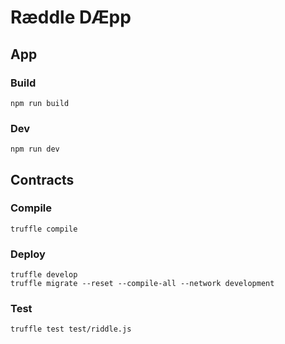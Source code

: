 # Ræddle DÆpp

## App
### Build
```
npm run build
```

### Dev
```
npm run dev
```

## Contracts
### Compile
```
truffle compile
```
### Deploy
```
truffle develop
truffle migrate --reset --compile-all --network development
```
### Test
```
truffle test test/riddle.js
```